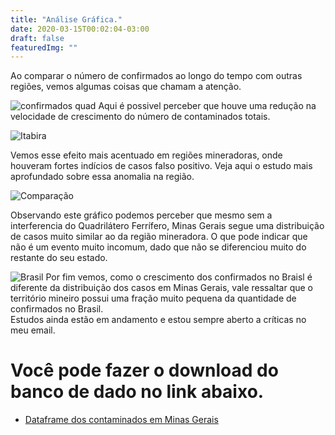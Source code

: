 ```yaml
---
title: "Análise Gráfica."
date: 2020-03-15T00:02:04-03:00
draft: false
featuredImg: ""
---
```

Ao comparar o número de confirmados ao longo do tempo com outras regiões, vemos algumas coisas que chamam a atenção.

![confirmados quad](/Quadri_atual.png)
Aqui é possivel perceber que houve uma redução na velocidade de crescimento do número de contaminados totais.

![Itabira](/Itabira_grafico.png)

Vemos esse efeito mais acentuado em regiões mineradoras, onde houveram fortes indícios de casos falso positivo. Veja aqui o estudo mais aprofundado sobre essa anomalia na região.

![Comparação](/Comparacao_mg.png)

Observando este gráfico podemos perceber que mesmo sem a interferencia do Quadrilátero Ferrífero, Minas Gerais segue uma distribuição de casos muito similar ao da região mineradora. O que pode indicar que não é um evento muito incomum, dado que não se diferenciou muito do restante do seu estado.

![Brasil](/Brasil.png)
Por fim vemos, como o crescimento dos confirmados no Braisl é diferente da distribuição dos casos em Minas Gerais, vale ressaltar que o território mineiro possui uma fração muito pequena da quantidade de confirmados no Brasil.<br>
Estudos ainda estão em andamento e estou sempre aberto a críticas no meu email.

# Você pode fazer o download do banco de dado no link abaixo.

* [Dataframe dos contaminados em Minas Gerais](http://coronavirus.saude.mg.gov.br/images/csv-microdados/csv_sitemas.csv)